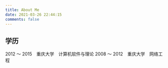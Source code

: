 ```yaml
---
title: About Me
date: 2021-03-26 22:44:15
comments: false
---
```


学历
---
2012 ～ 2015&emsp;重庆大学&emsp;计算机软件与理论
2008 ～ 2012&emsp;重庆大学&emsp;网络工程

